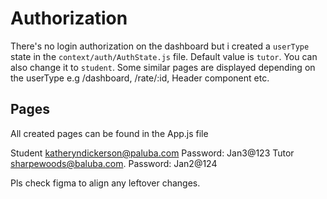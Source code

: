 # Authorization
There's no login authorization on the dashboard but i created a `userType` state in the `context/auth/AuthState.js` file.
Default value is `tutor`. You can also change it to `student`. Some similar pages are displayed depending on the userType e.g /dashboard, /rate/:id, Header component etc.

## Pages
All created pages can be found in the App.js file

Student katheryndickerson@paluba.com Password: Jan3@123
Tutor sharpewoods@baluba.com. Password: Jan2@124

Pls check figma to align any leftover changes.